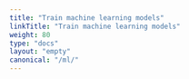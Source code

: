 ```yaml
---
title: "Train machine learning models"
linkTitle: "Train machine learning models"
weight: 80
type: "docs"
layout: "empty"
canonical: "/ml/"
---
```

